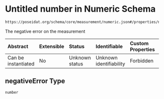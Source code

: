 # Untitled number in Numeric Schema

```txt
https://poseidat.org/schema/core/measurement/numeric.json#/properties/negativeError
```

The negative error on the measurement

| Abstract            | Extensible | Status         | Identifiable            | Custom Properties | Additional Properties | Access Restrictions | Defined In                                                                    |
| :------------------ | :--------- | :------------- | :---------------------- | :---------------- | :-------------------- | :------------------ | :---------------------------------------------------------------------------- |
| Can be instantiated | No         | Unknown status | Unknown identifiability | Forbidden         | Allowed               | none                | [numeric.json*](schemas/core/measurement/numeric.json "open original schema") |

## negativeError Type

`number`
